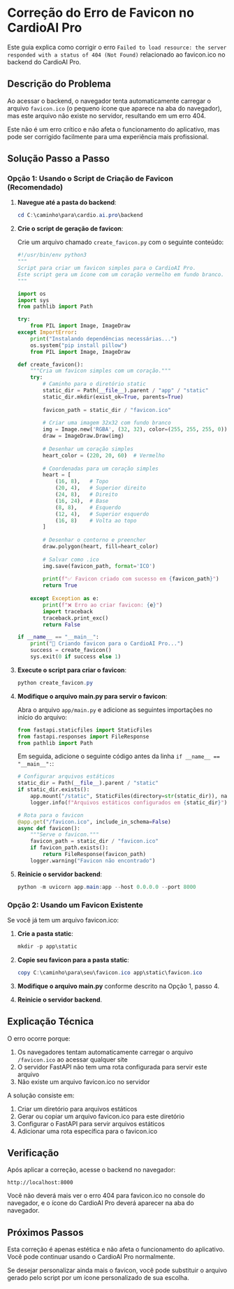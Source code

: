 # Correção do Erro de Favicon no CardioAI Pro

Este guia explica como corrigir o erro `Failed to load resource: the server responded with a status of 404 (Not Found)` relacionado ao favicon.ico no backend do CardioAI Pro.

## Descrição do Problema

Ao acessar o backend, o navegador tenta automaticamente carregar o arquivo `favicon.ico` (o pequeno ícone que aparece na aba do navegador), mas este arquivo não existe no servidor, resultando em um erro 404.

Este não é um erro crítico e não afeta o funcionamento do aplicativo, mas pode ser corrigido facilmente para uma experiência mais profissional.

## Solução Passo a Passo

### Opção 1: Usando o Script de Criação de Favicon (Recomendado)

1. **Navegue até a pasta do backend**:

   ```powershell
   cd C:\caminho\para\cardio.ai.pro\backend
   ```

2. **Crie o script de geração de favicon**:

   Crie um arquivo chamado `create_favicon.py` com o seguinte conteúdo:

   ```python
   #!/usr/bin/env python3
   """
   Script para criar um favicon simples para o CardioAI Pro.
   Este script gera um ícone com um coração vermelho em fundo branco.
   """

   import os
   import sys
   from pathlib import Path

   try:
       from PIL import Image, ImageDraw
   except ImportError:
       print("Instalando dependências necessárias...")
       os.system("pip install pillow")
       from PIL import Image, ImageDraw

   def create_favicon():
       """Cria um favicon simples com um coração."""
       try:
           # Caminho para o diretório static
           static_dir = Path(__file__).parent / "app" / "static"
           static_dir.mkdir(exist_ok=True, parents=True)
           
           favicon_path = static_dir / "favicon.ico"
           
           # Criar uma imagem 32x32 com fundo branco
           img = Image.new('RGBA', (32, 32), color=(255, 255, 255, 0))
           draw = ImageDraw.Draw(img)
           
           # Desenhar um coração simples
           heart_color = (220, 20, 60)  # Vermelho
           
           # Coordenadas para um coração simples
           heart = [
               (16, 8),   # Topo
               (20, 4),   # Superior direito
               (24, 8),   # Direito
               (16, 24),  # Base
               (8, 8),    # Esquerdo
               (12, 4),   # Superior esquerdo
               (16, 8)    # Volta ao topo
           ]
           
           # Desenhar o contorno e preencher
           draw.polygon(heart, fill=heart_color)
           
           # Salvar como .ico
           img.save(favicon_path, format='ICO')
           
           print(f"✅ Favicon criado com sucesso em {favicon_path}")
           return True
               
       except Exception as e:
           print(f"❌ Erro ao criar favicon: {e}")
           import traceback
           traceback.print_exc()
           return False

   if __name__ == "__main__":
       print("🔧 Criando favicon para o CardioAI Pro...")
       success = create_favicon()
       sys.exit(0 if success else 1)
   ```

3. **Execute o script para criar o favicon**:

   ```powershell
   python create_favicon.py
   ```

4. **Modifique o arquivo main.py para servir o favicon**:

   Abra o arquivo `app/main.py` e adicione as seguintes importações no início do arquivo:

   ```python
   from fastapi.staticfiles import StaticFiles
   from fastapi.responses import FileResponse
   from pathlib import Path
   ```

   Em seguida, adicione o seguinte código antes da linha `if __name__ == "__main__":`:

   ```python
   # Configurar arquivos estáticos
   static_dir = Path(__file__).parent / "static"
   if static_dir.exists():
       app.mount("/static", StaticFiles(directory=str(static_dir)), name="static")
       logger.info(f"Arquivos estáticos configurados em {static_dir}")

   # Rota para o favicon
   @app.get("/favicon.ico", include_in_schema=False)
   async def favicon():
       """Serve o favicon."""
       favicon_path = static_dir / "favicon.ico"
       if favicon_path.exists():
           return FileResponse(favicon_path)
       logger.warning("Favicon não encontrado")
   ```

5. **Reinicie o servidor backend**:

   ```powershell
   python -m uvicorn app.main:app --host 0.0.0.0 --port 8000
   ```

### Opção 2: Usando um Favicon Existente

Se você já tem um arquivo favicon.ico:

1. **Crie a pasta static**:

   ```powershell
   mkdir -p app\static
   ```

2. **Copie seu favicon para a pasta static**:

   ```powershell
   copy C:\caminho\para\seu\favicon.ico app\static\favicon.ico
   ```

3. **Modifique o arquivo main.py** conforme descrito na Opção 1, passo 4.

4. **Reinicie o servidor backend**.

## Explicação Técnica

O erro ocorre porque:

1. Os navegadores tentam automaticamente carregar o arquivo `/favicon.ico` ao acessar qualquer site
2. O servidor FastAPI não tem uma rota configurada para servir este arquivo
3. Não existe um arquivo favicon.ico no servidor

A solução consiste em:

1. Criar um diretório para arquivos estáticos
2. Gerar ou copiar um arquivo favicon.ico para este diretório
3. Configurar o FastAPI para servir arquivos estáticos
4. Adicionar uma rota específica para o favicon.ico

## Verificação

Após aplicar a correção, acesse o backend no navegador:

```
http://localhost:8000
```

Você não deverá mais ver o erro 404 para favicon.ico no console do navegador, e o ícone do CardioAI Pro deverá aparecer na aba do navegador.

## Próximos Passos

Esta correção é apenas estética e não afeta o funcionamento do aplicativo. Você pode continuar usando o CardioAI Pro normalmente.

Se desejar personalizar ainda mais o favicon, você pode substituir o arquivo gerado pelo script por um ícone personalizado de sua escolha.